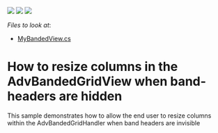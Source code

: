 <!-- default badges list -->
![](https://img.shields.io/endpoint?url=https://codecentral.devexpress.com/api/v1/VersionRange/128631185/13.1.4%2B)
[![](https://img.shields.io/badge/Open_in_DevExpress_Support_Center-FF7200?style=flat-square&logo=DevExpress&logoColor=white)](https://supportcenter.devexpress.com/ticket/details/E1416)
[![](https://img.shields.io/badge/📖_How_to_use_DevExpress_Examples-e9f6fc?style=flat-square)](https://docs.devexpress.com/GeneralInformation/403183)
<!-- default badges end -->
<!-- default file list -->
*Files to look at*:

* [MyBandedView.cs](./CS/Q203466/MyBandedView.cs)
<!-- default file list end -->
# How to resize columns in the AdvBandedGridView when band-headers are hidden


<p>This sample demonstrates how to allow the end user to resize columns within the AdvBandedGridHandler when band headers are invisible</p>

<br/>


